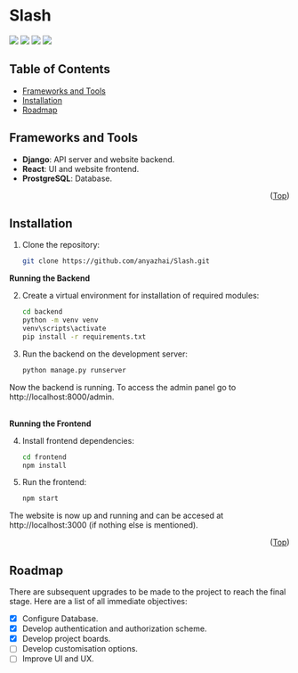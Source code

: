 # Slash

<div id="top"></div>
<span>
<img src="https://img.shields.io/badge/Django-092E20?style=for-the-badge&logo=django&logoColor=green" />
<img src="https://img.shields.io/badge/django%20rest-ff1709?style=for-the-badge&logo=django&logoColor=white" />
<img src="https://img.shields.io/badge/React-20232A?style=for-the-badge&logo=react&logoColor=61DAFB" />
<img src="https://img.shields.io/badge/PostgreSQL-316192?style=for-the-badge&logo=postgresql&logoColor=white" />
</span>


## Table of Contents

- [Frameworks and Tools](#frameworks-and-tools)
- [Installation](#installation)
- [Roadmap](#roadmap)


## Frameworks and Tools

- **Django**: API server and website backend.
- **React**: UI and website frontend.
- **ProstgreSQL**: Database.

<p align="right">(<a href="#top">Top</a>)</p>


## Installation

1. Clone the repository:
    ```sh
    git clone https://github.com/anyazhai/Slash.git
    ```

**Running the Backend**
<div></div>

2. Create a virtual environment for installation of required modules:
    ```sh
    cd backend
    python -m venv venv
    venv\scripts\activate
    pip install -r requirements.txt
    ```

3. Run the backend on the development server:
    ```sh
    python manage.py runserver
    ```

Now the backend is running. To access the admin panel go to http://localhost:8000/admin.
<br><br/>

**Running the Frontend**
<div></div>

4. Install frontend dependencies:
    ```sh
    cd frontend
    npm install
    ```

5. Run the frontend:
    ```sh
    npm start
    ```

The website is now up and running and can be accesed at http://localhost:3000 (if nothing else is mentioned).

<p align="right">(<a href="#top">Top</a>)</p>


## Roadmap

There are subsequent upgrades to be made to the project to reach the final stage. Here are a list of all immediate objectives:

- [x] Configure Database.
- [x] Develop authentication and authorization scheme.
- [x] Develop project boards.
- [ ] Develop customisation options.
- [ ] Improve UI and UX.
